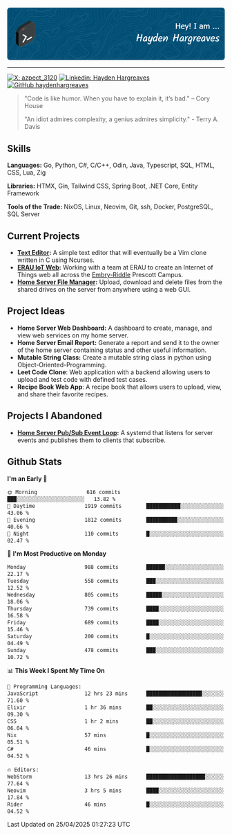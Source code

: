 ![Hayden Hargreaves](./assets/github-header-image.png)

<hr>

[![X: azpect_3120](https://img.shields.io/twitter/follow/azpect_3120?style=social)](https://x.com/azpect_3120)
[![Linkedin: Hayden Hargreaves](https://img.shields.io/badge/-Hayden%20Hargreaves-blue?style=flat-square&logo=Linkedin&logoColor=white&link=https://www.linkedin.com/in/hayden-hargreaves-37b2802a4/)](https://www.linkedin.com/in/hayden-hargreaves-37b2802a4/)
[![GitHub haydenhargreaves](https://img.shields.io/github/followers/haydenhargreaves?label=follow&style=social)](https://github.com/haydenhargreaves)

> "Code is like humor. When you have to explain it, it’s bad." – Cory House
> 
> "An idiot admires complexity, a genius admires simplicity." - Terry A. Davis

## Skills
**Languages:** Go, Python, C#, C/C++, Odin, Java, Typescript, SQL, HTML, CSS, Lua, Zig

**Libraries:** HTMX, Gin, Tailwind CSS, Spring Boot, .NET Core, Entity Framework

**Tools of the Trade:** NixOS, Linux, Neovim, Git, ssh, Docker, PostgreSQL, SQL Server


## Current Projects 
- **[Text Editor](https://github.com/haydenhargreaves/TextEditor):** A simple text editor that will eventually be a Vim clone written in C using Ncurses.
- **[ERAU IoT Web](https://github.com/haydenhargreaves/InternetOfThings):** Working with a team at ERAU to create an Internet of Things web all across the [Embry-Riddle](https://erau.edu) Prescott Campus.
- **[Home Server File Manager](https://github.com/haydenhargreaves/ServerFileManager):** Upload, download and delete files from the shared drives on the server from anywhere using a web GUI.


## Project Ideas
- **Home Server Web Dashboard:** A dashboard to create, manage, and view web services on my home server.
- **Home Server Email Report:** Generate a report and send it to the owner of the home server containing status and other useful information.
- **Mutable String Class:** Create a mutable string class in python using Object-Oriented-Programming.
- **Leet Code Clone**: Web application with a backend allowing users to upload and test code with defined test cases.
- **Recipe Book Web App**: A recipe book that allows users to upload, view, and share their favorite recipes.

## Projects I Abandoned 
- **[Home Server Pub/Sub Event Loop](https://github.com/haydenhargreaves/TCPNotificationManager):** A systemd that listens for server events and publishes them to clients that subscribe.


## Github Stats

<!--START_SECTION:waka-->
**I'm an Early 🐤** 

```text
🌞 Morning                616 commits         ███░░░░░░░░░░░░░░░░░░░░░░   13.82 % 
🌆 Daytime                1919 commits        ███████████░░░░░░░░░░░░░░   43.06 % 
🌃 Evening                1812 commits        ██████████░░░░░░░░░░░░░░░   40.66 % 
🌙 Night                  110 commits         █░░░░░░░░░░░░░░░░░░░░░░░░   02.47 % 
```
📅 **I'm Most Productive on Monday** 

```text
Monday                   988 commits         ██████░░░░░░░░░░░░░░░░░░░   22.17 % 
Tuesday                  558 commits         ███░░░░░░░░░░░░░░░░░░░░░░   12.52 % 
Wednesday                805 commits         █████░░░░░░░░░░░░░░░░░░░░   18.06 % 
Thursday                 739 commits         ████░░░░░░░░░░░░░░░░░░░░░   16.58 % 
Friday                   689 commits         ████░░░░░░░░░░░░░░░░░░░░░   15.46 % 
Saturday                 200 commits         █░░░░░░░░░░░░░░░░░░░░░░░░   04.49 % 
Sunday                   478 commits         ███░░░░░░░░░░░░░░░░░░░░░░   10.72 % 
```


📊 **This Week I Spent My Time On** 

```text
💬 Programming Languages: 
JavaScript               12 hrs 23 mins      ██████████████████░░░░░░░   71.60 % 
Elixir                   1 hr 36 mins        ██░░░░░░░░░░░░░░░░░░░░░░░   09.30 % 
CSS                      1 hr 2 mins         ██░░░░░░░░░░░░░░░░░░░░░░░   06.04 % 
Nix                      57 mins             █░░░░░░░░░░░░░░░░░░░░░░░░   05.51 % 
C#                       46 mins             █░░░░░░░░░░░░░░░░░░░░░░░░   04.52 % 

🔥 Editors: 
WebStorm                 13 hrs 26 mins      ███████████████████░░░░░░   77.64 % 
Neovim                   3 hrs 5 mins        ████░░░░░░░░░░░░░░░░░░░░░   17.84 % 
Rider                    46 mins             █░░░░░░░░░░░░░░░░░░░░░░░░   04.52 % 
```


 Last Updated on 25/04/2025 01:27:23 UTC
<!--END_SECTION:waka-->
